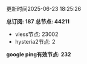 更新时间2025-06-23 18:25:26

**总订阅: 187**
**总节点: 44211**
- vless节点: 23002
- hysteria2节点: 2

**google ping有效节点: 232**

